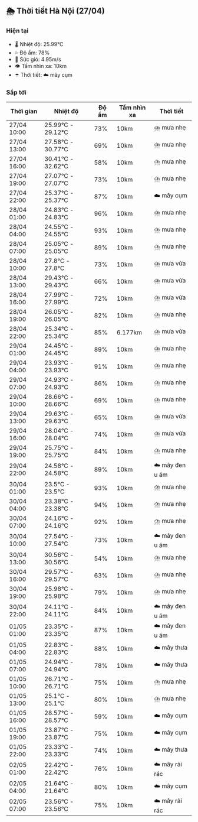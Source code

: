 ## 🌦️ Thời tiết Hà Nội (27/04)

### Hiện tại

- 🌡️ Nhiệt độ: 25.99℃
- 💦 Độ ẩm: 78%
- 💨 Sức gió: 4.95m/s
- 👁️ Tầm nhìn xa: 10km
- ☂️ Thời tiết: ☁️ mây cụm

### Sắp tới

| Thời gian | Nhiệt độ | Độ ẩm | Tầm nhìn xa | Thời tiết |
| --- | --- | --- | --- | --- |
| 27/04 10:00 | 25.99℃ - 29.12℃ | 73% | 10km | ⛈️ mưa nhẹ |
| 27/04 13:00 | 27.58℃ - 30.77℃ | 69% | 10km | ⛈️ mưa nhẹ |
| 27/04 16:00 | 30.41℃ - 32.62℃ | 58% | 10km | ⛈️ mưa nhẹ |
| 27/04 19:00 | 27.07℃ - 27.07℃ | 73% | 10km | ⛈️ mưa nhẹ |
| 27/04 22:00 | 25.37℃ - 25.37℃ | 87% | 10km | ☁️ mây cụm |
| 28/04 01:00 | 24.83℃ - 24.83℃ | 96% | 10km | ⛈️ mưa nhẹ |
| 28/04 04:00 | 24.55℃ - 24.55℃ | 93% | 10km | ⛈️ mưa nhẹ |
| 28/04 07:00 | 25.05℃ - 25.05℃ | 89% | 10km | ⛈️ mưa nhẹ |
| 28/04 10:00 | 27.8℃ - 27.8℃ | 73% | 10km | ⛈️ mưa vừa |
| 28/04 13:00 | 29.43℃ - 29.43℃ | 66% | 10km | ⛈️ mưa vừa |
| 28/04 16:00 | 27.99℃ - 27.99℃ | 72% | 10km | ⛈️ mưa vừa |
| 28/04 19:00 | 26.05℃ - 26.05℃ | 82% | 10km | ⛈️ mưa nhẹ |
| 28/04 22:00 | 25.34℃ - 25.34℃ | 85% | 6.177km | ⛈️ mưa vừa |
| 29/04 01:00 | 24.45℃ - 24.45℃ | 89% | 10km | ⛈️ mưa nhẹ |
| 29/04 04:00 | 23.93℃ - 23.93℃ | 91% | 10km | ⛈️ mưa nhẹ |
| 29/04 07:00 | 24.93℃ - 24.93℃ | 86% | 10km | ⛈️ mưa nhẹ |
| 29/04 10:00 | 28.66℃ - 28.66℃ | 69% | 10km | ⛈️ mưa nhẹ |
| 29/04 13:00 | 29.63℃ - 29.63℃ | 65% | 10km | ⛈️ mưa vừa |
| 29/04 16:00 | 28.04℃ - 28.04℃ | 74% | 10km | ⛈️ mưa vừa |
| 29/04 19:00 | 25.75℃ - 25.75℃ | 84% | 10km | ⛈️ mưa nhẹ |
| 29/04 22:00 | 24.58℃ - 24.58℃ | 89% | 10km | ☁️ mây đen u ám |
| 30/04 01:00 | 23.5℃ - 23.5℃ | 93% | 10km | ⛈️ mưa nhẹ |
| 30/04 04:00 | 23.38℃ - 23.38℃ | 94% | 10km | ⛈️ mưa nhẹ |
| 30/04 07:00 | 24.16℃ - 24.16℃ | 92% | 10km | ⛈️ mưa nhẹ |
| 30/04 10:00 | 27.54℃ - 27.54℃ | 73% | 10km | ☁️ mây đen u ám |
| 30/04 13:00 | 30.56℃ - 30.56℃ | 54% | 10km | ⛈️ mưa nhẹ |
| 30/04 16:00 | 29.57℃ - 29.57℃ | 63% | 10km | ⛈️ mưa nhẹ |
| 30/04 19:00 | 25.98℃ - 25.98℃ | 79% | 10km | ⛈️ mưa nhẹ |
| 30/04 22:00 | 24.11℃ - 24.11℃ | 84% | 10km | ☁️ mây đen u ám |
| 01/05 01:00 | 23.35℃ - 23.35℃ | 87% | 10km | ☁️ mây đen u ám |
| 01/05 04:00 | 22.83℃ - 22.83℃ | 88% | 10km | ☁️ mây thưa |
| 01/05 07:00 | 24.94℃ - 24.94℃ | 78% | 10km | ☁️ mây thưa |
| 01/05 10:00 | 26.71℃ - 26.71℃ | 75% | 10km | ⛈️ mưa nhẹ |
| 01/05 13:00 | 25.1℃ - 25.1℃ | 80% | 10km | ⛈️ mưa nhẹ |
| 01/05 16:00 | 28.57℃ - 28.57℃ | 59% | 10km | ☁️ mây cụm |
| 01/05 19:00 | 23.87℃ - 23.87℃ | 75% | 10km | ☁️ mây cụm |
| 01/05 22:00 | 23.33℃ - 23.33℃ | 74% | 10km | ☁️ mây thưa |
| 02/05 01:00 | 22.42℃ - 22.42℃ | 76% | 10km | ☁️ mây rải rác |
| 02/05 04:00 | 21.64℃ - 21.64℃ | 80% | 10km | ☁️ mây cụm |
| 02/05 07:00 | 23.56℃ - 23.56℃ | 75% | 10km | ☁️ mây rải rác |
